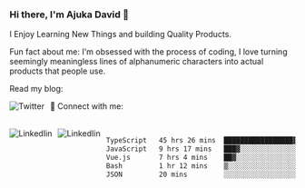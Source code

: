 ### Hi there, I'm Ajuka David 🥷

I Enjoy Learning New Things and building Quality Products.

Fun fact about me: I'm obsessed with the process of coding, I love turning seemingly meaningless lines of alphanumeric characters into actual products that people use.

Read my blog:

<a href="https://tobit.hashnode.dev/"> <img src="https://img.shields.io/badge/Hashnode-2962FF?style=for-the-badge&logo=hashnode&logoColor=white"
     alt="Twitter"
     style="float: left; margin-right: 10px;" /> </a>


📱 Connect with me: 

<br />
<a href="https://www.linkedin.com/in/david-ajuka-630660144/"> <img src="https://img.shields.io/badge/LinkedIn-0077B5?style=for-the-badge&logo=linkedin&logoColor=white"
     alt="LinkedIin"
     style="float: left; margin-right: 10px;" /> </a> <a href="mailto:ajuka.zephiniah@gmail.com"> <img src="https://img.shields.io/badge/Gmail-D14836?style=for-the-badge&logo=gmail&logoColor=white"
     alt="LinkedIin"
     style="float: left; margin-right: 10px;" /> </a>
     

<!--START_SECTION:waka-->

```txt
TypeScript   45 hrs 26 mins  █████████████████▓░░░░░░░   71.33 %
JavaScript   9 hrs 17 mins   ███▓░░░░░░░░░░░░░░░░░░░░░   14.59 %
Vue.js       7 hrs 4 mins    ██▓░░░░░░░░░░░░░░░░░░░░░░   11.10 %
Bash         1 hr 12 mins    ▒░░░░░░░░░░░░░░░░░░░░░░░░   01.90 %
JSON         20 mins         ░░░░░░░░░░░░░░░░░░░░░░░░░   00.54 %
```

<!--END_SECTION:waka-->
